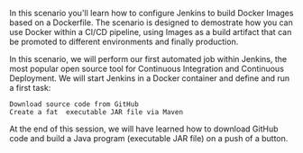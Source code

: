 In this scenario you'll learn how to configure Jenkins to build Docker Images based on a Dockerfile. The scenario is designed to demostrate how you can use Docker within a CI/CD pipeline, using Images as a build artifact that can be promoted to different environments and finally production.

In this scenario, we will perform our first automated job within Jenkins, the most popular open source tool for Continuous Integration and Continuous Deployment. We will start Jenkins in a Docker container and define and run a first task:

    Download source code from GitHub
    Create a fat  executable JAR file via Maven

At the end of this session, we will have learned how to download GitHub code and build a Java program (executable JAR file) on a push of a button.
